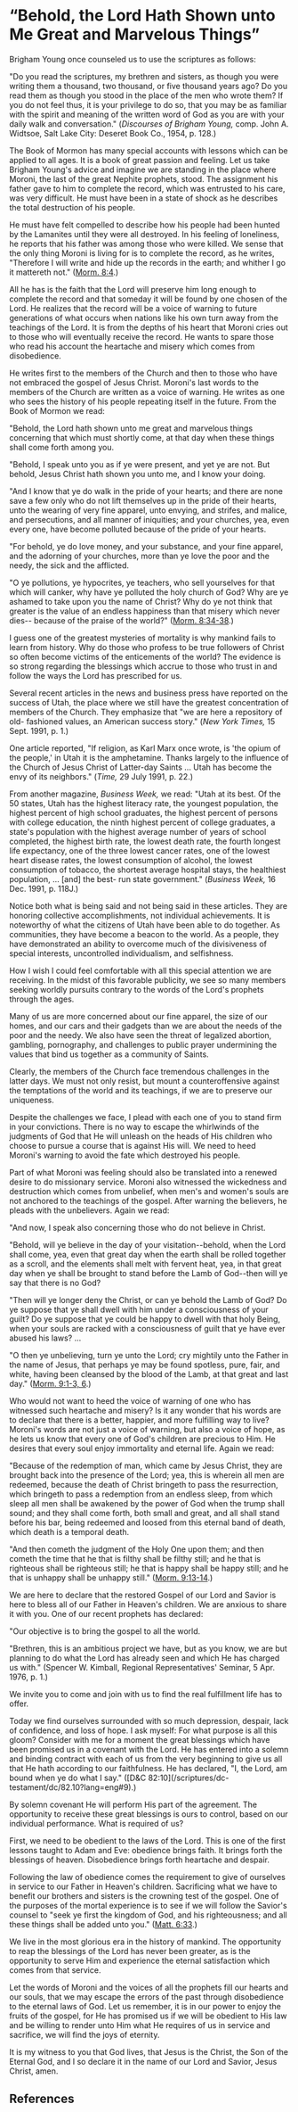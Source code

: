 # “Behold, the Lord Hath Shown unto Me Great and Marvelous Things”

Brigham Young once counseled us to use the scriptures as follows:

"Do you read the scriptures, my brethren and sisters, as though you were
writing them a thousand, two thousand, or five thousand years ago? Do you read
them as though you stood in the place of the men who wrote them? If you do not
feel thus, it is your privilege to do so, that you may be as familiar with the
spirit and meaning of the written word of God as you are with your daily walk
and conversation." (_Discourses of Brigham Young,_ comp. John A. Widtsoe, Salt
Lake City: Deseret Book Co., 1954, p. 128.)

The Book of Mormon has many special accounts with lessons which can be applied
to all ages. It is a book of great passion and feeling. Let us take Brigham
Young's advice and imagine we are standing in the place where Moroni, the last
of the great Nephite prophets, stood. The assignment his father gave to him to
complete the record, which was entrusted to his care, was very difficult. He
must have been in a state of shock as he describes the total destruction of
his people.

He must have felt compelled to describe how his people had been hunted by the
Lamanites until they were all destroyed. In his feeling of loneliness, he
reports that his father was among those who were killed. We sense that the
only thing Moroni is living for is to complete the record, as he writes,
"Therefore I will write and hide up the records in the earth; and whither I go
it mattereth not." ([Morm. 8:4](/scriptures/bofm/morm/8.4?lang=eng#3).)

All he has is the faith that the Lord will preserve him long enough to
complete the record and that someday it will be found by one chosen of the
Lord. He realizes that the record will be a voice of warning to future
generations of what occurs when nations like his own turn away from the
teachings of the Lord. It is from the depths of his heart that Moroni cries
out to those who will eventually receive the record. He wants to spare those
who read his account the heartache and misery which comes from disobedience.

He writes first to the members of the Church and then to those who have not
embraced the gospel of Jesus Christ. Moroni's last words to the members of the
Church are written as a voice of warning. He writes as one who sees the
history of his people repeating itself in the future. From the Book of Mormon
we read:

"Behold, the Lord hath shown unto me great and marvelous things concerning
that which must shortly come, at that day when these things shall come forth
among you.

"Behold, I speak unto you as if ye were present, and yet ye are not. But
behold, Jesus Christ hath shown you unto me, and I know your doing.

"And I know that ye do walk in the pride of your hearts; and there are none
save a few only who do not lift themselves up in the pride of their hearts,
unto the wearing of very fine apparel, unto envying, and strifes, and malice,
and persecutions, and all manner of iniquities; and your churches, yea, even
every one, have become polluted because of the pride of your hearts.

"For behold, ye do love money, and your substance, and your fine apparel, and
the adorning of your churches, more than ye love the poor and the needy, the
sick and the afflicted.

"O ye pollutions, ye hypocrites, ye teachers, who sell yourselves for that
which will canker, why have ye polluted the holy church of God? Why are ye
ashamed to take upon you the name of Christ? Why do ye not think that greater
is the value of an endless happiness than that misery which never dies--
because of the praise of the world?" ([Morm.
8:34-38](/scriptures/bofm/morm/8.34-38?lang=eng#33).)

I guess one of the greatest mysteries of mortality is why mankind fails to
learn from history. Why do those who profess to be true followers of Christ so
often become victims of the enticements of the world? The evidence is so
strong regarding the blessings which accrue to those who trust in and follow
the ways the Lord has prescribed for us.

Several recent articles in the news and business press have reported on the
success of Utah, the place where we still have the greatest concentration of
members of the Church. They emphasize that "we are here a repository of old-
fashioned values, an American success story." (_New York Times,_ 15 Sept.
1991, p. 1.)

One article reported, "If religion, as Karl Marx once wrote, is 'the opium of
the people,' in Utah it is the amphetamine. Thanks largely to the influence of
the Church of Jesus Christ of Latter-day Saints ... Utah has become the envy of
its neighbors." (_Time,_ 29 July 1991, p. 22.)

From another magazine, _Business Week,_ we read: "Utah at its best. Of the 50
states, Utah has the highest literacy rate, the youngest population, the
highest percent of high school graduates, the highest percent of persons with
college education, the ninth highest percent of college graduates, a state's
population with the highest average number of years of school completed, the
highest birth rate, the lowest death rate, the fourth longest life expectancy,
one of the three lowest cancer rates, one of the lowest heart disease rates,
the lowest consumption of alcohol, the lowest consumption of tobacco, the
shortest average hospital stays, the healthiest population, ... [and] the best-
run state government." (_Business Week,_ 16 Dec. 1991, p. 118J.)

Notice both what is being said and not being said in these articles. They are
honoring collective accomplishments, not individual achievements. It is
noteworthy of what the citizens of Utah have been able to do together. As
communities, they have become a beacon to the world. As a people, they have
demonstrated an ability to overcome much of the divisiveness of special
interests, uncontrolled individualism, and selfishness.

How I wish I could feel comfortable with all this special attention we are
receiving. In the midst of this favorable publicity, we see so many members
seeking worldly pursuits contrary to the words of the Lord's prophets through
the ages.

Many of us are more concerned about our fine apparel, the size of our homes,
and our cars and their gadgets than we are about the needs of the poor and the
needy. We also have seen the threat of legalized abortion, gambling,
pornography, and challenges to public prayer undermining the values that bind
us together as a community of Saints.

Clearly, the members of the Church face tremendous challenges in the latter
days. We must not only resist, but mount a counteroffensive against the
temptations of the world and its teachings, if we are to preserve our
uniqueness.

Despite the challenges we face, I plead with each one of you to stand firm in
your convictions. There is no way to escape the whirlwinds of the judgments of
God that He will unleash on the heads of His children who choose to pursue a
course that is against His will. We need to heed Moroni's warning to avoid the
fate which destroyed his people.

Part of what Moroni was feeling should also be translated into a renewed
desire to do missionary service. Moroni also witnessed the wickedness and
destruction which comes from unbelief, when men's and women's souls are not
anchored to the teachings of the gospel. After warning the believers, he
pleads with the unbelievers. Again we read:

"And now, I speak also concerning those who do not believe in Christ.

"Behold, will ye believe in the day of your visitation--behold, when the Lord
shall come, yea, even that great day when the earth shall be rolled together
as a scroll, and the elements shall melt with fervent heat, yea, in that great
day when ye shall be brought to stand before the Lamb of God--then will ye say
that there is no God?

"Then will ye longer deny the Christ, or can ye behold the Lamb of God? Do ye
suppose that ye shall dwell with him under a consciousness of your guilt? Do
ye suppose that ye could be happy to dwell with that holy Being, when your
souls are racked with a consciousness of guilt that ye have ever abused his
laws? ...

"O then ye unbelieving, turn ye unto the Lord; cry mightily unto the Father in
the name of Jesus, that perhaps ye may be found spotless, pure, fair, and
white, having been cleansed by the blood of the Lamb, at that great and last
day." ([Morm. 9:1-3, 6](/scriptures/bofm/morm/9.1-3,6?lang=eng#0).)

Who would not want to heed the voice of warning of one who has witnessed such
heartache and misery? Is it any wonder that his words are to declare that
there is a better, happier, and more fulfilling way to live? Moroni's words
are not just a voice of warning, but also a voice of hope, as he lets us know
that every one of God's children are precious to Him. He desires that every
soul enjoy immortality and eternal life. Again we read:

"Because of the redemption of man, which came by Jesus Christ, they are
brought back into the presence of the Lord; yea, this is wherein all men are
redeemed, because the death of Christ bringeth to pass the resurrection, which
bringeth to pass a redemption from an endless sleep, from which sleep all men
shall be awakened by the power of God when the trump shall sound; and they
shall come forth, both small and great, and all shall stand before his bar,
being redeemed and loosed from this eternal band of death, which death is a
temporal death.

"And then cometh the judgment of the Holy One upon them; and then cometh the
time that he that is filthy shall be filthy still; and he that is righteous
shall be righteous still; he that is happy shall be happy still; and he that
is unhappy shall be unhappy still." ([Morm.
9:13-14](/scriptures/bofm/morm/9.13-14?lang=eng#12).)

We are here to declare that the restored Gospel of our Lord and Savior is here
to bless all of our Father in Heaven's children. We are anxious to share it
with you. One of our recent prophets has declared:

"Our objective is to bring the gospel to all the world.

"Brethren, this is an ambitious project we have, but as you know, we are but
planning to do what the Lord has already seen and which He has charged us
with." (Spencer W. Kimball, Regional Representatives' Seminar, 5 Apr. 1976, p.
1.)

We invite you to come and join with us to find the real fulfillment life has
to offer.

Today we find ourselves surrounded with so much depression, despair, lack of
confidence, and loss of hope. I ask myself: For what purpose is all this
gloom? Consider with me for a moment the great blessings which have been
promised us in a covenant with the Lord. He has entered into a solemn and
binding contract with each of us from the very beginning to give us all that
He hath according to our faithfulness. He has declared, "I, the Lord, am bound
when ye do what I say." ([D&amp;C 82:10](/scriptures/dc-
testament/dc/82.10?lang=eng#9).)

By solemn covenant He will perform His part of the agreement. The opportunity
to receive these great blessings is ours to control, based on our individual
performance. What is required of us?

First, we need to be obedient to the laws of the Lord. This is one of the
first lessons taught to Adam and Eve: obedience brings faith. It brings forth
the blessings of heaven. Disobedience brings forth heartache and despair.

Following the law of obedience comes the requirement to give of ourselves in
service to our Father in Heaven's children. Sacrificing what we have to
benefit our brothers and sisters is the crowning test of the gospel. One of
the purposes of the mortal experience is to see if we will follow the Savior's
counsel to "seek ye first the kingdom of God, and his righteousness; and all
these things shall be added unto you." ([Matt.
6:33](/scriptures/nt/matt/6.33?lang=eng#32).)

We live in the most glorious era in the history of mankind. The opportunity to
reap the blessings of the Lord has never been greater, as is the opportunity
to serve Him and experience the eternal satisfaction which comes from that
service.

Let the words of Moroni and the voices of all the prophets fill our hearts and
our souls, that we may escape the errors of the past through disobedience to
the eternal laws of God. Let us remember, it is in our power to enjoy the
fruits of the gospel, for He has promised us if we will be obedient to His law
and be willing to render unto Him what He requires of us in service and
sacrifice, we will find the joys of eternity.

It is my witness to you that God lives, that Jesus is the Christ, the Son of
the Eternal God, and I so declare it in the name of our Lord and Savior, Jesus
Christ, amen.

## References


